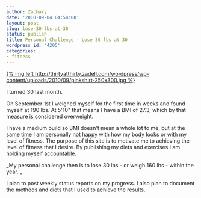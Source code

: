 ```yaml
---
author: Zachary
date: '2010-09-04 04:54:00'
layout: post
slug: lose-30-lbs-at-30
status: publish
title: Personal Challenge - Lose 30 lbs at 30
wordpress_id: '4205'
categories:
- fitness
---
```


[{% img left http://thirtyatthirty.zadell.com/wordpress/wp-content/uploads/2010/09/pinkshirt-250x300.jpg %}](http://thirtyatthirty.zadell.com/wordpress/wp-content/uploads/2010/09/pinkshirt.jpg)

I turned 30 last month.

On September 1st I weighed myself for the first time in weeks and found myself
at 190 lbs. At 5'10" that means I have a BMI of 27.3, which by that measure is
considered overweight.

I have a medium build so BMI doesn't mean a whole lot to me, but at the same
time I am personally not happy with how my body looks or with my level of
fitness. The purpose of this site is to motivate me to achieving the level of
fitness that I desire. By publishing my diets and exercises I am holding
myself accountable.

_My personal challenge then is to lose 30 lbs - or weigh 160 lbs - within the
year. _

I plan to post weekly status reports on my progress. I also plan to document
the methods and diets that I used to achieve the results.

